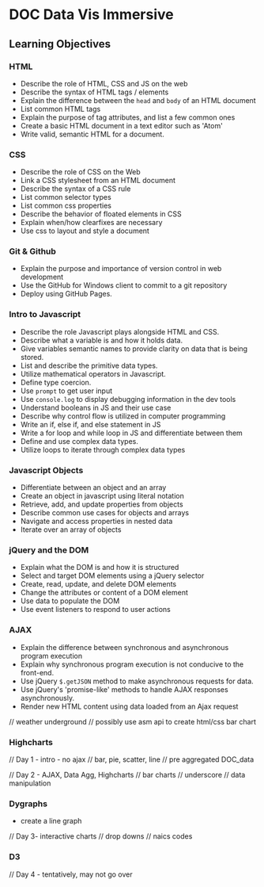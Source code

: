 # DOC Data Vis Immersive

## Learning Objectives

### HTML

- Describe the role of HTML, CSS and JS on the web
- Describe the syntax of HTML tags / elements
- Explain the difference between the `head` and `body` of an HTML document
- List common HTML tags
- Explain the purpose of tag attributes, and list a few common ones
- Create a basic HTML document in a text editor such as 'Atom'
- Write valid, semantic HTML for a document.

### CSS

- Describe the role of CSS on the Web
- Link a CSS stylesheet from an HTML document
- Describe the syntax of a CSS rule
- List common selector types
- List common css properties
- Describe the behavior of floated elements in CSS
- Explain when/how clearfixes are necessary
- Use css to layout and style a document

### Git & Github

- Explain the purpose and importance of version control in web development
- Use the GitHub for Windows client to commit to a git repository
- Deploy using GitHub Pages.

### Intro to Javascript

- Describe the role Javascript plays alongside HTML and CSS.
- Describe what a variable is and how it holds data.
- Give variables semantic names to provide clarity on data that is being stored.
- List and describe the primitive data types.
- Utilize mathematical operators in Javascript.
- Define type coercion.
- Use `prompt` to get user input
- Use `console.log` to display debugging information in the dev tools
- Understand booleans in JS and their use case
- Describe why control flow is utilized in computer programming
- Write an if, else if, and else statement in JS
- Write a for loop and while loop in JS and differentiate between them
- Define and use complex data types.
- Utilize loops to iterate through complex data types

### Javascript Objects

- Differentiate between an object and an array
- Create an object in javascript using literal notation
- Retrieve, add, and update properties from objects
- Describe common use cases for objects and arrays
- Navigate and access properties in nested data
- Iterate over an array of objects

### jQuery and the DOM

- Explain what the DOM is and how it is structured
- Select and target DOM elements using a jQuery selector
- Create, read, update, and delete DOM elements
- Change the attributes or content of a DOM element
- Use data to populate the DOM
- Use event listeners to respond to user actions

### AJAX
- Explain the difference between synchronous and asynchronous program execution
- Explain why synchronous program execution is not conducive to the front-end.
- Use jQuery `$.getJSON` method to make asynchronous requests for data.
- Use jQuery's 'promise-like' methods to handle AJAX responses asynchronously.
- Render new HTML content using data loaded from an Ajax request

// weather underground
// possibly use asm api to create html/css bar chart

### Highcharts


// Day 1 - intro - no ajax
  // bar, pie, scatter, line
  // pre aggregated DOC_data

// Day 2 - AJAX, Data Agg, Highcharts
  // bar charts
  // underscore
  // data manipulation


### Dygraphs
- create a line graph

// Day 3- interactive charts
  // drop downs
  // naics codes


### D3
// Day 4 - tentatively, may not go over
